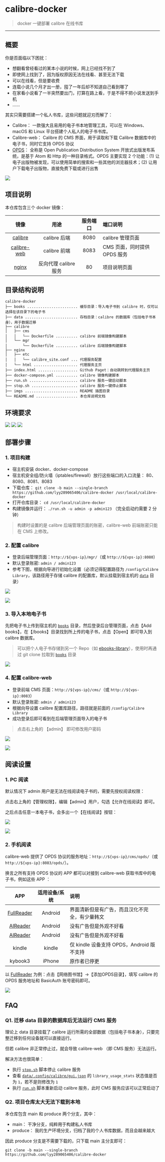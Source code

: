 # calibre-docker

> docker 一键部署 calibre 在线书库

------

## 概要

你是否面临以下困扰：

- 想翻看曾经看过的某本小说的时候，网上已经找不到了
- 即使网上找到了，因为版权原因无法在线看、甚至无法下载
- 可以在线看，但是要收费
- 连载小说几个月才出一册，囤了一年后却不知道自己看到哪了
- 在家看小说看了一半突然要出门，打算在路上看，于是不得不把小说发送到手机
- ......

其实只需要搭建一个私人书库，这些问题就迎刃而解了：

- Calibre： 一款强大且易用的电子书本地管理工具，可以在 Windows、macOS 和 Linux 平台搭建个人私人的电子书书库。
- Calibre-web： Calibre 的 CMS 界面，用于读取和下载 Calibre 数据库中的电子书，同时它支持 OPDS 协议
- [OPDS](https://en.wikipedia.org/wiki/OPDS)： 全称是 Open Publication Distribution System 开放式出版发布系统，是基于 Atom 和 Http 的一种目录格式。OPDS 主要实现 2 个功能：(1) 让电子出版物被发现，可以使用简单的搜索和一些其他的浏览器技术；(2) 让用户下载电子出版物，直接免费下载或进行出售

![](imgs/00.png)


## 项目说明

本仓库包含三个 docker 镜像：

| 镜像 | 用途 | 服务端口 | 端口说明 |
|:------:|:------:|:------:|:------|
| [calibre](https://github.com/kovidgoyal/calibre) | calibre 后端 | 8080 | calibre 管理页面 |
| [calibre-web](https://github.com/janeczku/calibre-web) | calibre 前端 | 8083 | CMS 页面，同时提供 OPDS 服务 |
| [nginx](https://www.nginx.com/) | 反向代理 calibre 服务 | 80 | 项目说明页面 |


## 目录结构说明

```
calibre-docker
├── books ....................... 缓存目录：导入电子书到 calibre 时，仅可以选择在该目录下的电子书
├── data ........................ 存档目录：calibre 的数据库（包括电子书本身），用于数据迁移
├── calibre
│   ├── cms
│   │   └── Dockerfile .......... calibre 前端镜像构建脚本
│   └── mgr
│       └── Dockerfile .......... calibre 后端镜像构建脚本
├── nginx
│   ├── etc
│   │   └── calibre_site.conf ... 代理服务配置
│   └── html .................... 代理服务主页
├── index.html .................. Github Paget：自动跳转到代理服务主页
├── docker-compose.yml .......... calibre 镜像构建脚本
├── run.sh ...................... calibre 服务一键启动脚本
├── stop.sh ..................... calibre 服务一键停止脚本
├── imgs ........................ README 插图目录
└── README.md ................... 本仓库说明文档
```


## 环境要求

![](https://img.shields.io/badge/Platform-Linux%20amd64-brightgreen.svg) ![](https://img.shields.io/badge/Platform-Mac%20amd64-brightgreen.svg) ![](https://img.shields.io/badge/Platform-Windows%20x64-brightgreen.svg)


## 部署步骤

### 1. 项目构建

- 宿主机安装 docker、docker-compose
- 宿主机安全组/防火墙（iptables/firewall）放行这些端口的入口流量： 80、8080、8081、8083
- 下载仓库： `git clone -b main --single-branch https://github.com/lyy289065406/calibre-docker /usr/local/calibre-docker`
- 打开仓库目录： `cd /usr/local/calibre-docker`
- 构建镜像并运行： `./run.sh -u admin -p admin123` （完全启动约需要 2 分钟）

> 构建时设置的是 calibre 后端管理页面的账密，calibre-web 前端账密只能在 CMS 上修改。


### 2. 配置 calibre

- 登录后端管理页面：`http://${vps-ip}/mgr/`（或 `http://${vps-ip}:8080`）
- 默认登录账密: `admin / admin123`
- 参考下图，根据向导进行初始化设置（必须记得配置路径为 `/config/Calibre Library`，该路径用于存储 calibre 的配置库，默认挂载到宿主机的 [`data`](data) 目录）

![](imgs/01.png)

![](imgs/02.png)


### 3. 导入本地电子书

先把电子书上传到宿主机的 [`books`](books) 目录，然后登录后台管理页面，点击【Add books】，在【/books】目录找到所上传的电子书，点击【Open】即可导入到 calibre 数据库。

> 可以把个人电子书存储到另一个 Repo（如 [ebooks-library](https://github.com/lyy289065406/ebooks-library)），使用时再通过 git clone 拉取到 [`books`](books) 目录

![](imgs/03.png)


### 4. 配置 calibre-web

- 登录前端 CMS 页面：`http://${vps-ip}/cms/`（或 `http://${vps-ip}:8083`）
- 默认登录账密: `admin / admin123`
- 根据向导设置 calibre 配置库路径，路径就是前面的 `/config/Calibre Library`
- 成功登录后即可看到在后端管理页面导入的电子书

> 点击右上角的 【admin】 即可修改用户密码

![](imgs/04.png)

![](imgs/05.png)


## 阅读设置

### 1. PC 阅读

默认情况下 admin 用户是无法在线阅读电子书的，需要先授权阅读权限：

点击右上角的【管理权限】，编辑【admin】用户，勾选【允许在线阅读】即可。

之后点击任意一本电子书，会多出一个【在线阅读】按钮：

![](imgs/07.png)

![](imgs/08.png)


### 2. 手机阅读

calibre-web 提供了 OPDS 协议的服务地址：`http://${vps-ip}/cms/opds/`（或 `http://${vps-ip}:8083/opds/`）。

换言之所有支持 OPDS 协议的 APP 都可以对接到 calibre-web 获取书库中的电子书，例如这些 APP ：

| APP | 适用设备/系统 | 说明 |
|:---:|:---:|:---|
| [FullReader](https://play.google.com/store/apps/details?id=com.fullreader&hl=zh_CN) | Android | 界面清新但是有广告，而且汉化不完全，有少量韩文 |
| [AIReader](https://play.google.com/store/apps/details?id=com.neverland.alreader&hl=en&gl=US) | Android | 没有广告但是外观不好看 |
| [AIReader](https://play.google.com/store/apps/details?id=com.neverland.alreader&hl=en&gl=US) | Android | 没有广告但是外观不好看 |
| kindle | kindle | 仅 kindle 设备支持 OPDS，Android 版不支持 |
| kybook3 | iPhone | 原作者已停更 |


以 [FullReader](https://play.google.com/store/apps/details?id=com.fullreader&hl=zh_CN) 为例：点击【网络图书馆】->【添加OPDS目录】，填写 calibre 的 OPDS 服务地址和 BasicAuth 账号密码即可。

![](imgs/06.png)


## FAQ 

### Q1. 迁移 data 目录的数据库后无法运行 CMS 服务

理论上 data 目录挂载了 calibre 运行所需的全部数据（包括电子书本身），只要完整迁移到任何设备就可以直接运行。

但若 calibre 非正常停止过，就会导致 calibre-web （即 CMS 服务）无法运行。

解决方法也很简单：

- 执行 [`stop.sh`](stop.sh) 脚本停止 calibre 服务
- 查看 [`data/.config/calibre/gui.json`](data/.config/calibre/gui.json) 的 `library_usage_stats` 状态值是否为 `1`，若不是则修改为 `1`
- 执行 [`run.sh`](stop.sh) 脚本重新启动 calibre 服务，此时 CMS 服务应该可以正常启动了


### Q2. 项目仓库太大无法下载到本地

本仓库包含 main 和 produce 两个分支，其中：

- main： 干净分支，纯粹用于构建私人书库
- produce： 我的生产环境分支，归档了我的个人书库数据，而且会越来越大

因此 produce 分支是不需要下载的，只下载 main 主分支即可：

`git clone -b main --single-branch https://github.com/lyy289065406/calibre-docker`
